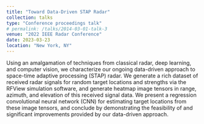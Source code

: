 ```yaml
---
title: "Toward Data-Driven STAP Radar"
collection: talks
type: "Conference proceedings talk"
# permalink: /talks/2014-03-01-talk-3
venue: "2022 IEEE Radar Conference"
date: 2023-03-23
location: "New York, NY"
---
```


Using an amalgamation of techniques from classical radar, deep learning, and computer vision, we characterize our ongoing data-driven approach to space-time adaptive processing (STAP) radar. We generate a rich dataset of received radar signals for random target locations and strengths via the RFView simulation software, and generate heatmap image tensors in range, azimuth, and elevation of this received signal data. We present a regression convolutional neural network (CNN) for estimating target locations from these image tensors, and conclude by demonstrating the feasibility of and significant improvements provided by our data-driven approach. 
